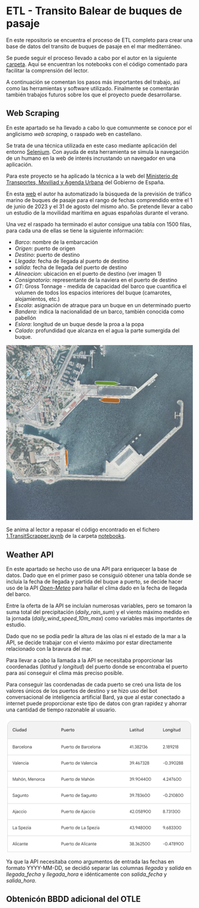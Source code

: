 # ETL - Transito Balear de buques de pasaje

En este repositorio se encuentra el proceso de ETL completo para crear una base de datos del transito de buques de pasaje en el mar mediterráneo. 

Se puede seguir el proceso llevado a cabo por el autor en la siguiente [carpeta](https://github.com/Jacobomb/ETL_Proyect_BalearicTransit/tree/main/notebooks). Aquí se encuentran los notebooks con el código comentado para facilitar la comprensión del lector.

A continuación se comentan los pasos más importantes del trabajo, así como las herramientas y software utilizado. Finalmente se comentarán también trabajos futuros sobre los que el proyecto puede desarrollarse.

## Web Scraping

En este apartado se ha llevado a cabo lo que comunmente se conoce por el anglicismo *web scraping*, o raspado web en castellano.

Se trata de una técnica utilizada en este caso mediante aplicación del entorno [Selenium](https://www.selenium.dev/). Con ayuda de esta herramienta se simula la navegación de un humano en la web de interés incrustando un navegador en una aplicación.

Para este proyecto se ha aplicado la técnica a la web del [Ministerio de Transportes, Moviliad y Agenda Urbana](https://www.mitma.gob.es/) del Gobierno de España.

En esta [web](https://www.portsdebalears.com/es/buques-en-puerto) el autor ha automatizado la búsqueda de la previsión de tráfico marino de buques de pasaje para el rango de fechas comprendido entre el 1 de junio de 2023 y el 31 de agosto del mismo año. Se pretende llevar a cabo un estudio de la movilidad marítima en aguas españolas durante el verano.

Una vez el raspado ha terminado el autor consigue una tabla con 1500 filas, para cada una de ellas se tiene la siguiente información:
* *Barco*: nombre de la embarcación
* *Origen*: puerto de origen	
* *Destino*: puerto de destino
* *Llegada*: fecha de llegada al puerto de destino
* *salida*: fecha de llegada del puerto de destino
* *Alineacion*: ubicación en el puerto de destino (ver imagen 1)
* *Consignatorio*: representante de la naviera en el puerto de destino
* *GT*: Gross Tonnage - medida de capacidad del barco que cuantifica el volumen de todos los espacios interiores del buque (camarotes, alojamientos, etc.)
* *Escala*: asignación de atraque para un buque en un determinado puerto	
* *Bandera*: indica la nacionalidad de un barco, también conocida como pabellón
* *Eslora*: longitud de un buque desde la proa a la popa
* *Calado*: profundidad que alcanza en el agua la parte sumergida del buque.


![Puerto de palma](./images/puerto_atraques.png)

Se anima al lector a repasar el código encontrado en el fichero [1.TransitScrapper.ipynb](https://github.com/Jacobomb/ETL_Proyect_BalearicTransit/blob/main/notebooks/1.TransitScrapper.ipynb) de la carpeta [notebooks](https://github.com/Jacobomb/ETL_Proyect_BalearicTransit/tree/main/notebooks).

## Weather API

En este apartado se hecho uso de una API  para enriquecer la base de datos. Dado que en el primer paso se consiguió obtener una tabla donde se incluía la fecha de llegada y partida del buque a puerto, se decide hacer uso de la API [*Open-Meteo*](https://open-meteo.com/en/docs) para hallar el clima dado en la fecha de llegada del barco.

Entre la oferta de la API se incluían numerosas variables, pero se tomaron la suma total del precipitación (*daily_rain_sum*) y el viento máximo medido en la jornada (*daily_wind_speed_10m_max*) como variables más importantes de estudio.

Dado que no se podía pedir la altura de las olas ni el estado de la mar a la API, se decide trabajar con el viento máximo por estar directamente relacionado con la bravura del mar.

Para llevar a cabo la llamada a la API se necesitaba proporcionar las coordenadas (*latitud* y *longitud*) del puerto donde se encontraba el puerto para así conseguir el clima más preciso posible. 

Para conseguir las coordenadas de cada puerto se creó una lista de los valores únicos de los puertos de destino y se hizo uso del bot conversacional de inteligencia artificial Bard, ya que al estar conectado a internet puede proporcionar este tipo de datos con gran rapidez y ahorrar una cantidad de tiempo razonable al usuario.


![Puerto de palma](./images/coords.png)

Ya que la API necesitaba como argumentos de entrada las fechas en formato YYYY-MM-DD, se decidió separar las columnas *llegada* y *salida* en *llegada_fecha* y *llegada_hora* e idénticamente con *salida_fecha* y *salida_hora*.


## Obtenicón BBDD adicional del OTLE

